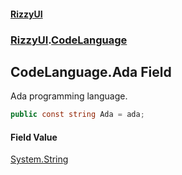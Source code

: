 #### [RizzyUI](index 'index')
### [RizzyUI](RizzyUI 'RizzyUI').[CodeLanguage](RizzyUI.CodeLanguage 'RizzyUI.CodeLanguage')

## CodeLanguage.Ada Field

Ada programming language.

```csharp
public const string Ada = ada;
```

#### Field Value
[System.String](https://docs.microsoft.com/en-us/dotnet/api/System.String 'System.String')